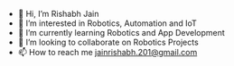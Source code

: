 - 👋 Hi, I’m Rishabh Jain
- 👀 I’m interested in Robotics, Automation and IoT
- 🌱 I’m currently learning Robotics and App Development
- 💞️ I’m looking to collaborate on Robotics Projects
- 📫 How to reach me jainrishabh.201@gmail.com 

<!---
Rishabhjain2010/Rishabhjain2010 is a ✨ special ✨ repository because its `README.md` (this file) appears on your GitHub profile.
You can click the Preview link to take a look at your changes.
--->
